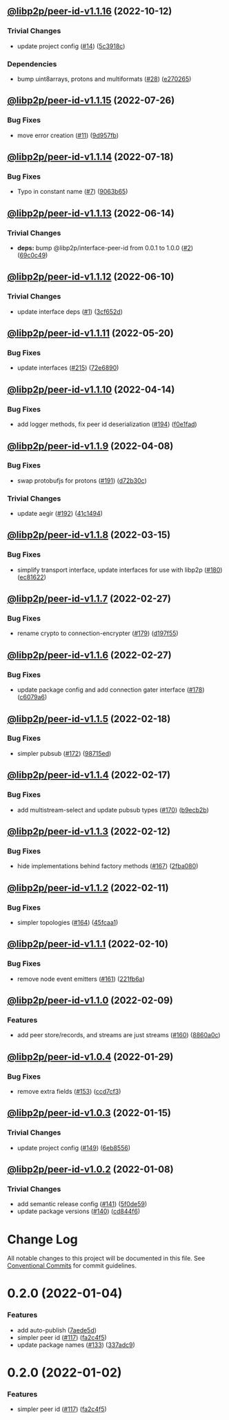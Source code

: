 ## [@libp2p/peer-id-v1.1.16](https://github.com/libp2p/js-libp2p-peer-id/compare/@libp2p/peer-id-v1.1.15...@libp2p/peer-id-v1.1.16) (2022-10-12)


### Trivial Changes

* update project config ([#14](https://github.com/libp2p/js-libp2p-peer-id/issues/14)) ([5c3918c](https://github.com/libp2p/js-libp2p-peer-id/commit/5c3918c61d8346ed1d49094bb592f8c872b7de57))


### Dependencies

* bump uint8arrays, protons and multiformats ([#28](https://github.com/libp2p/js-libp2p-peer-id/issues/28)) ([e270265](https://github.com/libp2p/js-libp2p-peer-id/commit/e27026508b3684e6cb2eb896de19c161dbd21d45))

## [@libp2p/peer-id-v1.1.15](https://github.com/libp2p/js-libp2p-peer-id/compare/@libp2p/peer-id-v1.1.14...@libp2p/peer-id-v1.1.15) (2022-07-26)


### Bug Fixes

* move error creation ([#11](https://github.com/libp2p/js-libp2p-peer-id/issues/11)) ([9d957fb](https://github.com/libp2p/js-libp2p-peer-id/commit/9d957fb141e30cf1064413cd649bb2c8724e935e))

## [@libp2p/peer-id-v1.1.14](https://github.com/libp2p/js-libp2p-peer-id/compare/@libp2p/peer-id-v1.1.13...@libp2p/peer-id-v1.1.14) (2022-07-18)


### Bug Fixes

* Typo in constant name ([#7](https://github.com/libp2p/js-libp2p-peer-id/issues/7)) ([9063b65](https://github.com/libp2p/js-libp2p-peer-id/commit/9063b65ee3a29ca834588e915e490b9ec802647c))

## [@libp2p/peer-id-v1.1.13](https://github.com/libp2p/js-libp2p-peer-id/compare/@libp2p/peer-id-v1.1.12...@libp2p/peer-id-v1.1.13) (2022-06-14)


### Trivial Changes

* **deps:** bump @libp2p/interface-peer-id from 0.0.1 to 1.0.0 ([#2](https://github.com/libp2p/js-libp2p-peer-id/issues/2)) ([69c0c49](https://github.com/libp2p/js-libp2p-peer-id/commit/69c0c495ab04d5b97de27d3ef20e1ee78d5b0056))

## [@libp2p/peer-id-v1.1.12](https://github.com/libp2p/js-libp2p-peer-id/compare/@libp2p/peer-id-v1.1.11...@libp2p/peer-id-v1.1.12) (2022-06-10)


### Trivial Changes

* update interface deps ([#1](https://github.com/libp2p/js-libp2p-peer-id/issues/1)) ([3cf652d](https://github.com/libp2p/js-libp2p-peer-id/commit/3cf652d50ede0d876da46dcb0b1de387126e272a))

## [@libp2p/peer-id-v1.1.11](https://github.com/libp2p/js-libp2p-interfaces/compare/@libp2p/peer-id-v1.1.10...@libp2p/peer-id-v1.1.11) (2022-05-20)


### Bug Fixes

* update interfaces ([#215](https://github.com/libp2p/js-libp2p-interfaces/issues/215)) ([72e6890](https://github.com/libp2p/js-libp2p-interfaces/commit/72e6890826dadbd6e7cbba5536bde350ca4286e6))

## [@libp2p/peer-id-v1.1.10](https://github.com/libp2p/js-libp2p-interfaces/compare/@libp2p/peer-id-v1.1.9...@libp2p/peer-id-v1.1.10) (2022-04-14)


### Bug Fixes

* add logger methods, fix peer id deserialization ([#194](https://github.com/libp2p/js-libp2p-interfaces/issues/194)) ([f0e1fad](https://github.com/libp2p/js-libp2p-interfaces/commit/f0e1fad42701d73eef4233ec2b9a8aafa0b2ab96))

## [@libp2p/peer-id-v1.1.9](https://github.com/libp2p/js-libp2p-interfaces/compare/@libp2p/peer-id-v1.1.8...@libp2p/peer-id-v1.1.9) (2022-04-08)


### Bug Fixes

* swap protobufjs for protons ([#191](https://github.com/libp2p/js-libp2p-interfaces/issues/191)) ([d72b30c](https://github.com/libp2p/js-libp2p-interfaces/commit/d72b30cfca4b9145e0b31db28e8fa3329a180e83))


### Trivial Changes

* update aegir ([#192](https://github.com/libp2p/js-libp2p-interfaces/issues/192)) ([41c1494](https://github.com/libp2p/js-libp2p-interfaces/commit/41c14941e8b67d6601a90b4d48a2776573d55e60))

## [@libp2p/peer-id-v1.1.8](https://github.com/libp2p/js-libp2p-interfaces/compare/@libp2p/peer-id-v1.1.7...@libp2p/peer-id-v1.1.8) (2022-03-15)


### Bug Fixes

* simplify transport interface, update interfaces for use with libp2p ([#180](https://github.com/libp2p/js-libp2p-interfaces/issues/180)) ([ec81622](https://github.com/libp2p/js-libp2p-interfaces/commit/ec81622e5b7c6d256e0f8aed6d3695642473293b))

## [@libp2p/peer-id-v1.1.7](https://github.com/libp2p/js-libp2p-interfaces/compare/@libp2p/peer-id-v1.1.6...@libp2p/peer-id-v1.1.7) (2022-02-27)


### Bug Fixes

* rename crypto to connection-encrypter ([#179](https://github.com/libp2p/js-libp2p-interfaces/issues/179)) ([d197f55](https://github.com/libp2p/js-libp2p-interfaces/commit/d197f554d7cdadb3b05ed2d6c69fda2c4362b1eb))

## [@libp2p/peer-id-v1.1.6](https://github.com/libp2p/js-libp2p-interfaces/compare/@libp2p/peer-id-v1.1.5...@libp2p/peer-id-v1.1.6) (2022-02-27)


### Bug Fixes

* update package config and add connection gater interface ([#178](https://github.com/libp2p/js-libp2p-interfaces/issues/178)) ([c6079a6](https://github.com/libp2p/js-libp2p-interfaces/commit/c6079a6367f004788062df3e30ad2e26330d947b))

## [@libp2p/peer-id-v1.1.5](https://github.com/libp2p/js-libp2p-interfaces/compare/@libp2p/peer-id-v1.1.4...@libp2p/peer-id-v1.1.5) (2022-02-18)


### Bug Fixes

* simpler pubsub ([#172](https://github.com/libp2p/js-libp2p-interfaces/issues/172)) ([98715ed](https://github.com/libp2p/js-libp2p-interfaces/commit/98715ed73183b32e4fda3d878a462389548358d9))

## [@libp2p/peer-id-v1.1.4](https://github.com/libp2p/js-libp2p-interfaces/compare/@libp2p/peer-id-v1.1.3...@libp2p/peer-id-v1.1.4) (2022-02-17)


### Bug Fixes

* add multistream-select and update pubsub types ([#170](https://github.com/libp2p/js-libp2p-interfaces/issues/170)) ([b9ecb2b](https://github.com/libp2p/js-libp2p-interfaces/commit/b9ecb2bee8f2abc0c41bfcf7bf2025894e37ddc2))

## [@libp2p/peer-id-v1.1.3](https://github.com/libp2p/js-libp2p-interfaces/compare/@libp2p/peer-id-v1.1.2...@libp2p/peer-id-v1.1.3) (2022-02-12)


### Bug Fixes

* hide implementations behind factory methods ([#167](https://github.com/libp2p/js-libp2p-interfaces/issues/167)) ([2fba080](https://github.com/libp2p/js-libp2p-interfaces/commit/2fba0800c9896af6dcc49da4fa904bb4a3e3e40d))

## [@libp2p/peer-id-v1.1.2](https://github.com/libp2p/js-libp2p-interfaces/compare/@libp2p/peer-id-v1.1.1...@libp2p/peer-id-v1.1.2) (2022-02-11)


### Bug Fixes

* simpler topologies ([#164](https://github.com/libp2p/js-libp2p-interfaces/issues/164)) ([45fcaa1](https://github.com/libp2p/js-libp2p-interfaces/commit/45fcaa10a6a3215089340ff2eff117d7fd1100e7))

## [@libp2p/peer-id-v1.1.1](https://github.com/libp2p/js-libp2p-interfaces/compare/@libp2p/peer-id-v1.1.0...@libp2p/peer-id-v1.1.1) (2022-02-10)


### Bug Fixes

* remove node event emitters ([#161](https://github.com/libp2p/js-libp2p-interfaces/issues/161)) ([221fb6a](https://github.com/libp2p/js-libp2p-interfaces/commit/221fb6a024430dc56288d73d8b8ce1aa88427701))

## [@libp2p/peer-id-v1.1.0](https://github.com/libp2p/js-libp2p-interfaces/compare/@libp2p/peer-id-v1.0.4...@libp2p/peer-id-v1.1.0) (2022-02-09)


### Features

* add peer store/records, and streams are just streams ([#160](https://github.com/libp2p/js-libp2p-interfaces/issues/160)) ([8860a0c](https://github.com/libp2p/js-libp2p-interfaces/commit/8860a0cd46b359a5648402d83870f7ff957222fe))

## [@libp2p/peer-id-v1.0.4](https://github.com/libp2p/js-libp2p-interfaces/compare/@libp2p/peer-id-v1.0.3...@libp2p/peer-id-v1.0.4) (2022-01-29)


### Bug Fixes

* remove extra fields ([#153](https://github.com/libp2p/js-libp2p-interfaces/issues/153)) ([ccd7cf3](https://github.com/libp2p/js-libp2p-interfaces/commit/ccd7cf3f5ac71337baf516d3b0f6fc724ee0d3b4))

## [@libp2p/peer-id-v1.0.3](https://github.com/libp2p/js-libp2p-interfaces/compare/@libp2p/peer-id-v1.0.2...@libp2p/peer-id-v1.0.3) (2022-01-15)


### Trivial Changes

* update project config ([#149](https://github.com/libp2p/js-libp2p-interfaces/issues/149)) ([6eb8556](https://github.com/libp2p/js-libp2p-interfaces/commit/6eb85562c0da167d222808da10a7914daf12970b))

## [@libp2p/peer-id-v1.0.2](https://github.com/libp2p/js-libp2p-interfaces/compare/@libp2p/peer-id-v1.0.1...@libp2p/peer-id-v1.0.2) (2022-01-08)


### Trivial Changes

* add semantic release config ([#141](https://github.com/libp2p/js-libp2p-interfaces/issues/141)) ([5f0de59](https://github.com/libp2p/js-libp2p-interfaces/commit/5f0de59136b6343d2411abb2d6a4dd2cd0b7efe4))
* update package versions ([#140](https://github.com/libp2p/js-libp2p-interfaces/issues/140)) ([cd844f6](https://github.com/libp2p/js-libp2p-interfaces/commit/cd844f6e39f4ee50d006e86eac8dadf696900eb5))

# Change Log

All notable changes to this project will be documented in this file.
See [Conventional Commits](https://conventionalcommits.org) for commit guidelines.

# 0.2.0 (2022-01-04)


### Features

* add auto-publish ([7aede5d](https://github.com/libp2p/js-libp2p-interfaces/commit/7aede5df39ea6b5f243348ec9a212b3e33c16a81))
* simpler peer id ([#117](https://github.com/libp2p/js-libp2p-interfaces/issues/117)) ([fa2c4f5](https://github.com/libp2p/js-libp2p-interfaces/commit/fa2c4f5be74a5cfc11489771881e57b4e53bf174))
* update package names ([#133](https://github.com/libp2p/js-libp2p-interfaces/issues/133)) ([337adc9](https://github.com/libp2p/js-libp2p-interfaces/commit/337adc9a9bc0278bdae8cbce9c57d07a83c8b5c2))





# 0.2.0 (2022-01-02)


### Features

* simpler peer id ([#117](https://github.com/libp2p/js-libp2p-interfaces/issues/117)) ([fa2c4f5](https://github.com/libp2p/js-libp2p-interfaces/commit/fa2c4f5be74a5cfc11489771881e57b4e53bf174))
